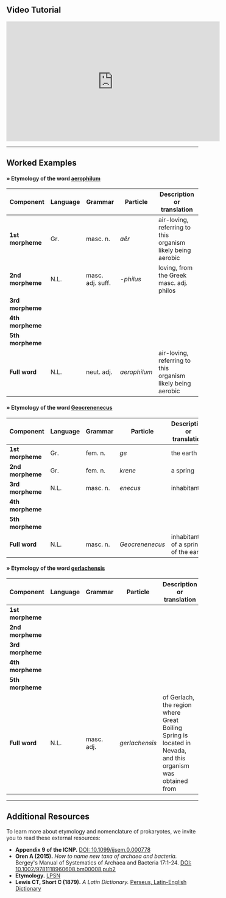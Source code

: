 
## Video Tutorial
<div class="text-center mt-3 mb-5">
<iframe width="560" height="315" frameborder="0"
        src="https://www.youtube.com/embed/y3T7yGgLD6E"
        title="YouTube video player"
        allow="accelerometer; autoplay; clipboard-write; encrypted-media; gyroscope; picture-in-picture"
        allowfullscreen></iframe>
</div>

------

## Worked Examples

#### &raquo; Etymology of the word <u>aerophilum</u>

| Component        | Language | Grammar | Particle | Description or translation |
|------------------|----------|---------|----------|----------------------------|
| **1st morpheme** | Gr.      | masc. n. | *aêr*   | air-loving, referring to this organism likely being aerobic |
| **2nd morpheme** | N.L.     | masc. adj. suff. | *-philus* | loving, from the Greek masc. adj. philos |
| **3rd morpheme** |          |         |          |                            |
| **4th morpheme** |          |         |          |                            |
| **5th morpheme** |          |         |          |                            |
| **Full word**    | N.L.     | neut. adj. | *aerophilum* | air-loving, referring to this organism likely being aerobic <span class="active"></span> |

#### &raquo; Etymology of the word <u>Geocrenenecus</u>

| Component        | Language | Grammar | Particle | Description or translation |
|------------------|----------|---------|----------|----------------------------|
| **1st morpheme** | Gr.      | fem. n. | *ge*     | the earth                  |
| **2nd morpheme** | Gr.      | fem. n. | *krene*  | a spring                   |
| **3rd morpheme** | N.L.     | masc. n. | *enecus* | inhabitant                |
| **4th morpheme** |          |         |          |                            |
| **5th morpheme** |          |         |          |                            |
| **Full word**    | N.L.     | masc. n. | *Geocrenenecus* | inhabitant of a spring of the earth <span class="active"></span> |

#### &raquo; Etymology of the word <u>gerlachensis</u>

| Component        | Language | Grammar | Particle | Description or translation |
|------------------|----------|---------|----------|----------------------------|
| **1st morpheme** |          |         |          |                            |
| **2nd morpheme** |          |         |          |                            |
| **3rd morpheme** |          |         |          |                            |
| **4th morpheme** |          |         |          |                            |
| **5th morpheme** |          |         |          |                            |
| **Full word**    | N.L.     | masc. adj. | *gerlachensis* | of Gerlach, the region where Great Boiling Spring is located in Nevada, and this organism was obtained from <span class="active"></span> |

---

## Additional Resources

To learn more about etymology and nomenclature of prokaryotes, we invite you
to read these external resources:

* **Appendix 9 of the ICNP.** [DOI: 10.1099/ijsem.0.000778](https://doi.org/10.1099/ijsem.0.000778)
* **Oren A (2015).** *How to name new taxa of archaea and bacteria.*
  Bergey's Manual of Systematics of Archaea and Bacteria 17:1-24.
  [DOI: 10.1002/9781118960608.bm00008.pub2](https://doi.org/10.1002/9781118960608.bm00008.pub2)
* **Etymology.** [LPSN](https://lpsn.dsmz.de/text/etymology)
* **Lewis CT, Short C (1879).** *A Latin Dictionary.*
  [Perseus, Latin-English Dictionary](https://www.perseus.tufts.edu/hopper/text?doc=Perseus:text:1999.04.0059)


